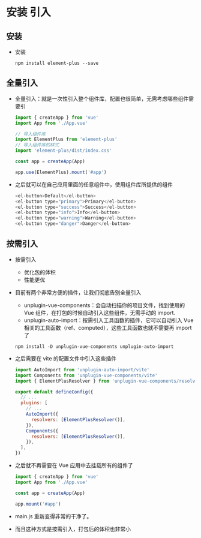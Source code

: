 # 安装 引入

## 安装

+ 安装

  ```shell
  npm install element-plus --save
  ```

## 全量引入

+ 全量引入：就是一次性引入整个组件库，配置也很简单，无需考虑哪些组件需要引

  ```js
  import { createApp } from 'vue'
  import App from './App.vue'

  // 导入组件库
  import ElementPlus from 'element-plus'
  // 导入组件库的样式
  import 'element-plus/dist/index.css'

  const app = createApp(App)

  app.use(ElementPlus).mount('#app')
  ```

+ 之后就可以在自己应用里面的任意组件中，使用组件库所提供的组件

  ```js
  <el-button>Default</el-button>
  <el-button type="primary">Primary</el-button>
  <el-button type="success">Success</el-button>
  <el-button type="info">Info</el-button>
  <el-button type="warning">Warning</el-button>
  <el-button type="danger">Danger</el-button>
  ```

## 按需引入

+ 按需引入

  + 优化包的体积
  + 性能更优

+ 目前有两个非常方便的插件，让我们彻底告别全量引入

  + unplugin-vue-components：会自动扫描你的项目文件，找到使用的 Vue 组件，在打包的时候自动引入这些组件，无需手动的 import.
  + unplugin-auto-import：按需引入工具函数的插件，它可以自动引入 Vue 相关的工具函数（ref、computed），这些工具函数也就不需要再 import 了

  ```shell
  npm install -D unplugin-vue-components unplugin-auto-import
  ```

+ 之后需要在 vite 的配置文件中引入这些插件

  ```js
  import AutoImport from 'unplugin-auto-import/vite'
  import Components from 'unplugin-vue-components/vite'
  import { ElementPlusResolver } from 'unplugin-vue-components/resolvers'

  export default defineConfig({
    // ...
    plugins: [
      // ...
      AutoImport({
        resolvers: [ElementPlusResolver()],
      }),
      Components({
        resolvers: [ElementPlusResolver()],
      }),
    ],
  })
  ```

+ 之后就不再需要在 Vue 应用中去挂载所有的组件了

  ```js
  import { createApp } from 'vue'
  import App from './App.vue'

  const app = createApp(App)

  app.mount('#app')
  ```

+ main.js 重新变得非常的干净了。

+ 而且这种方式是按需引入，打包后的体积也非常小
